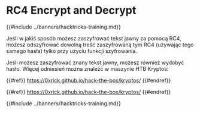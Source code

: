 # RC4 Encrypt and Decrypt

{{#include ../banners/hacktricks-training.md}}

Jeśli w jakiś sposób możesz zaszyfrować tekst jawny za pomocą RC4, możesz odszyfrować dowolną treść zaszyfrowaną tym RC4 (używając tego samego hasła) tylko przy użyciu funkcji szyfrowania.

Jeśli możesz zaszyfrować znany tekst jawny, możesz również wydobyć hasło. Więcej odniesień można znaleźć w maszynie HTB Kryptos:


{{#ref}}
https://0xrick.github.io/hack-the-box/kryptos/
{{#endref}}


{{#ref}}
https://0xrick.github.io/hack-the-box/kryptos/
{{#endref}}

{{#include ../banners/hacktricks-training.md}}

